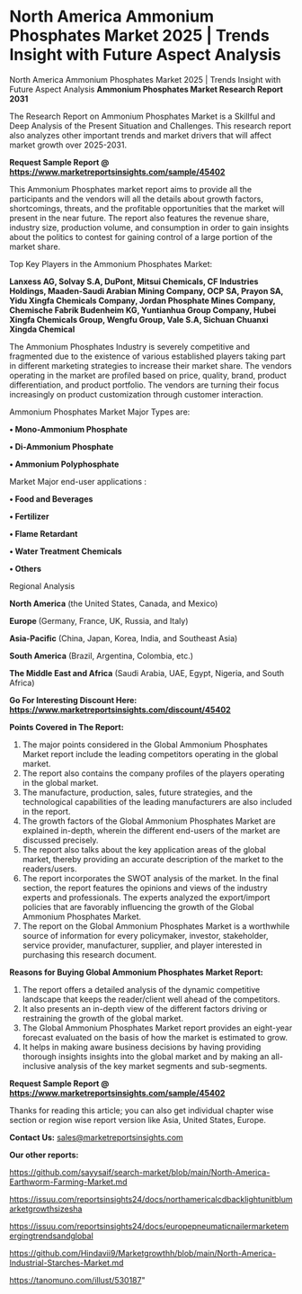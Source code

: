 # North America Ammonium Phosphates Market 2025 | Trends Insight with Future Aspect Analysis
North America Ammonium Phosphates Market 2025 | Trends Insight with Future Aspect Analysis
<strong>Ammonium Phosphates Market Research Report 2031</strong>

The Research Report on Ammonium Phosphates Market is a Skillful and Deep Analysis of the Present Situation and Challenges. This research report also analyzes other important trends and market drivers that will affect market growth over 2025-2031.

<strong>Request Sample Report @ <a href=https://www.marketreportsinsights.com/sample/45402>https://www.marketreportsinsights.com/sample/45402</a></strong>

This Ammonium Phosphates market report aims to provide all the participants and the vendors will all the details about growth factors, shortcomings, threats, and the profitable opportunities that the market will present in the near future. The report also features the revenue share, industry size, production volume, and consumption in order to gain insights about the politics to contest for gaining control of a large portion of the market share.

Top Key Players in the Ammonium Phosphates Market:

<strong>Lanxess AG, Solvay S.A, DuPont, Mitsui Chemicals, CF Industries Holdings, Maaden-Saudi Arabian Mining Company, OCP SA, Prayon SA, Yidu Xingfa Chemicals Company, Jordan Phosphate Mines Company, Chemische Fabrik Budenheim KG, Yuntianhua Group Company, Hubei Xingfa Chemicals Group, Wengfu Group, Vale S.A, Sichuan Chuanxi Xingda Chemical</strong>

The Ammonium Phosphates Industry is severely competitive and fragmented due to the existence of various established players taking part in different marketing strategies to increase their market share. The vendors operating in the market are profiled based on price, quality, brand, product differentiation, and product portfolio. The vendors are turning their focus increasingly on product customization through customer interaction.

Ammonium Phosphates Market Major Types are:

<strong>•  Mono-Ammonium Phosphate

•  Di-Ammonium Phosphate

•  Ammonium Polyphosphate</strong>

Market Major end-user applications :

<strong>•  Food and Beverages

•  Fertilizer

•  Flame Retardant

•  Water Treatment Chemicals

•  Others</strong>

Regional Analysis

</u><strong><b>North America</b></strong> (the United States, Canada, and Mexico)

<strong><b>Europe </b></strong>(Germany, France, UK, Russia, and Italy)

<strong><b>Asia-Pacific</b></strong> (China, Japan, Korea, India, and Southeast Asia)

<strong><b>South America</b></strong> (Brazil, Argentina, Colombia, etc.)

<strong><b>The Middle East and Africa</b></strong> (Saudi Arabia, UAE, Egypt, Nigeria, and South Africa)

<strong>Go For Interesting Discount Here: <a href=https://www.marketreportsinsights.com/discount/45402>https://www.marketreportsinsights.com/discount/45402</a></strong>

<strong>Points Covered in The Report:</strong>
<ol>
  <li>The major points considered in the Global Ammonium Phosphates Market report include the leading competitors operating in the global market.</li>
  <li>The report also contains the company profiles of the players operating in the global market.</li>
  <li>The manufacture, production, sales, future strategies, and the technological capabilities of the leading manufacturers are also included in the report.</li>
  <li>The growth factors of the Global Ammonium Phosphates Market are explained in-depth, wherein the different end-users of the market are discussed precisely.</li>
  <li>The report also talks about the key application areas of the global market, thereby providing an accurate description of the market to the readers/users.</li>
  <li>The report incorporates the SWOT analysis of the market. In the final section, the report features the opinions and views of the industry experts and professionals. The experts analyzed the export/import policies that are favorably influencing the growth of the Global Ammonium Phosphates Market.</li>
  <li>The report on the Global Ammonium Phosphates Market is a worthwhile source of information for every policymaker, investor, stakeholder, service provider, manufacturer, supplier, and player interested in purchasing this research document.</li>
</ol>
<strong>Reasons for Buying Global Ammonium Phosphates Market Report:</strong>

<ol>
  <li>The report offers a detailed analysis of the dynamic competitive landscape that keeps the reader/client well ahead of the competitors.</li>
  <li>It also presents an in-depth view of the different factors driving or restraining the growth of the global market.</li>
  <li>The Global Ammonium Phosphates Market report provides an eight-year forecast evaluated on the basis of how the market is estimated to grow.</li>
  <li>It helps in making aware business decisions by having providing thorough insights insights into the global market and by making an all-inclusive analysis of the key market segments and sub-segments.</li>
</ol>
<strong>Request Sample Report @ <a href=https://www.marketreportsinsights.com/sample/45402>https://www.marketreportsinsights.com/sample/45402</a></strong>


Thanks for reading this article; you can also get individual chapter wise section or region wise report version like Asia, United States, Europe.

<strong>Contact Us:</strong>
sales@marketreportsinsights.com

<strong>Our other reports:</strong>

<a href=https://github.com/sayysaif/search-market/blob/main/North-America-Earthworm-Farming-Market.md>https://github.com/sayysaif/search-market/blob/main/North-America-Earthworm-Farming-Market.md</a>

<a href=https://issuu.com/reportsinsights24/docs/northamericalcdbacklightunitblumarketgrowthsizesha>https://issuu.com/reportsinsights24/docs/northamericalcdbacklightunitblumarketgrowthsizesha</a>

<a href=https://issuu.com/reportsinsights24/docs/europepneumaticnailermarketemergingtrendsandglobal>https://issuu.com/reportsinsights24/docs/europepneumaticnailermarketemergingtrendsandglobal</a>

<a href=https://github.com/Hindavii9/Marketgrowthh/blob/main/North-America-Industrial-Starches-Market.md>https://github.com/Hindavii9/Marketgrowthh/blob/main/North-America-Industrial-Starches-Market.md</a>

<a href=https://tanomuno.com/illust/530187>https://tanomuno.com/illust/530187</a>"
